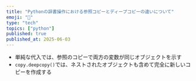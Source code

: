```yaml
---
title: "Pythonの辞書操作における参照コピーとディープコピーの違いについて"
emoji: "🐍"
type: "tech"
topics: ["python"]
published: true
published_at: 2025-06-03
---
```


- 単純な代入では、参照のコピーで両方の変数が同じオブジェクトを示す
- `copy.deepcopy()`では、ネストされたオブジェクトも含めて完全に新しいコピーを作成する

